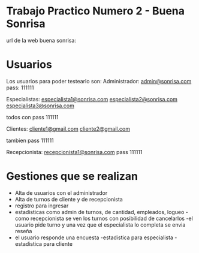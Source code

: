 # Trabajo Practico Numero 2 - Buena Sonrisa
url de la web buena sonrisa: 



# Usuarios
Los usuarios para poder testearlo son:
Administrador:
admin@sonrisa.com
pass: 111111

Especialistas:
especialista1@sonrisa.com
especialista2@sonrisa.com
especialista3@sonrisa.com

todos con pass 111111

Clientes:
cliente1@gmail.com 
cliente2@gmail.com

tambien pass 111111

Recepcionista:
recepcionista1@sonrisa.com
pass 111111

# Gestiones que se realizan
- Alta de usuarios con el administrador
- Alta de turnos de cliente y de recepcionista
- registro para ingresar
- estadisticas como admin de turnos, de cantidad, empleados, logueo
-como recepcionista se ven los turnos con posibilidad de cancelarlos
-el usuario pide turno y una vez que el especialista lo completa se envia reseña
- el usuario responde una encuesta
-estadistica para especialista
-estadistica para cliente


